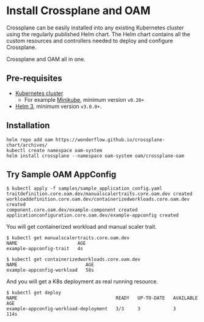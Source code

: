 # Install Crossplane and OAM

Crossplane can be easily installed into any existing Kubernetes cluster using
the regularly published Helm chart. The Helm chart contains all the custom
resources and controllers needed to deploy and configure Crossplane.

Crossplane and OAM all in one.

## Pre-requisites

* [Kubernetes cluster](https://kubernetes.io/docs/setup/)
  * For example
    [Minikube](https://kubernetes.io/docs/tasks/tools/install-minikube/),
    minimum version `v0.28+`
* [Helm 3](https://helm.sh/docs/intro/), minimum version `v3.0.0+`.


## Installation

```console
helm repo add oam https://wonderflow.github.io/crossplane-chart/archives/
kubectl create namespace oam-system
helm install crossplane --namespace oam-system oam/crossplane-oam
```

## Try Sample OAM AppConfig

```
$ kubectl apply -f samples/sample_application_config.yaml
traitdefinition.core.oam.dev/manualscalertraits.core.oam.dev created
workloaddefinition.core.oam.dev/containerizedworkloads.core.oam.dev created
component.core.oam.dev/example-component created
applicationconfiguration.core.oam.dev/example-appconfig created
```

You will get containerized workload and manual scaler trait.

```
$ kubectl get manualscalertraits.core.oam.dev
NAME                      AGE
example-appconfig-trait   4s
```

```
$ kubectl get containerizedworkloads.core.oam.dev
NAME                         AGE
example-appconfig-workload   58s
```

And you will get a K8s deployment as real running resource.

```
$ kubectl get deploy
NAME                                    READY   UP-TO-DATE   AVAILABLE   AGE
example-appconfig-workload-deployment   3/3     3            3           114s
```
